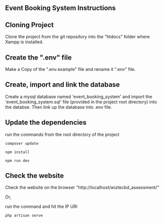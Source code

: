 ## Event Booking System Instructions

## Cloning Project

Clone the project from the git repository into the "htdocs" folder where Xampp is installed.

## Create the ".env" file

Make a Copy of the ".env.example" file and rename it ".env" file.

## Create, import and link the database

Create a mysql database named 'event_booking_system' and import the 'event_booking_system.sql' file (provided in the project root directory) into the databse. Then link up the database into .env file.

## Update the dependencies

run the commands from the root directory of the project
```shell
composer update
```
```shell
npm install
```
```shell
npm run dev
```
## Check the website

Check the website on the browser "http://localhost/wiztecbd_assessment/"

Or,

run the command and hit the IP URl
```shell
php artisan serve
```

